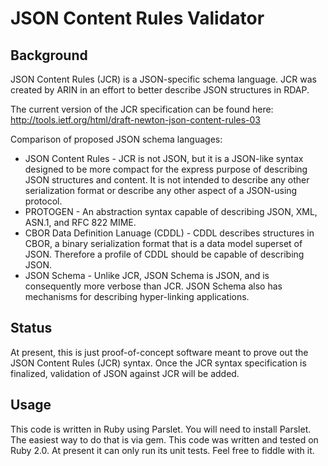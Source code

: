 # JSON Content Rules Validator

## Background

JSON Content Rules (JCR) is a JSON-specific schema language. JCR was created by ARIN in an effort
to better describe JSON structures in RDAP.

The current version of the JCR specification can be found here:
http://tools.ietf.org/html/draft-newton-json-content-rules-03

Comparison of proposed JSON schema languages:

* JSON Content Rules - JCR is not JSON, but it is a JSON-like syntax designed to be more compact
for the express purpose of describing JSON structures and content. It is not intended to describe
any other serialization format or describe any other aspect of a JSON-using protocol.
* PROTOGEN - An abstraction syntax capable of describing JSON, XML, ASN.1, and RFC 822 MIME.
* CBOR Data Definition Lanuage (CDDL) - CDDL describes structures in CBOR, a binary serialization
format that is a data model superset of JSON. Therefore a profile of CDDL should be capable of
describing JSON.
* JSON Schema - Unlike JCR, JSON Schema is JSON, and is consequently more verbose than JCR. JSON
Schema also has mechanisms for describing hyper-linking applications.

## Status

At present, this is just proof-of-concept software meant to prove out the JSON Content Rules (JCR)
syntax. Once the JCR syntax specification is finalized, validation of JSON against JCR will be added.

## Usage

This code is written in Ruby using Parslet. You will need to install Parslet. The easiest way to do
that is via gem. This code was written and tested on Ruby 2.0. At present it can only run its unit
tests. Feel free to fiddle with it.